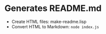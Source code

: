 # Generates README.md

* Create HTML files: make-readme.lisp
* Convert HTML to Markdown: `node index.js` 

